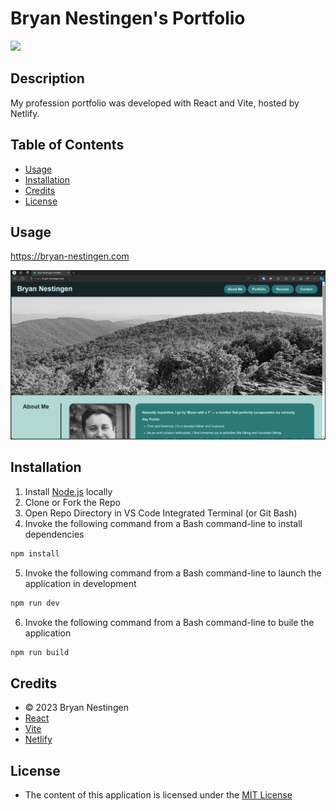 # Bryan Nestingen's Portfolio


[![](https://img.shields.io/badge/License-MIT_License-blue)](https://choosealicense.com/licenses/mit/)

## Description

My profession portfolio was developed with React and Vite, hosted by Netlify.

## Table of Contents
- [Usage](#usage)
- [Installation](#installation)
- [Credits](#credits)
- [License](#license)

## Usage

https://bryan-nestingen.com

[![Bryan Nestingen's Portfolio web application with the Blue Ridge Mountains as a background image.](/src/assets/images/portfolio-deployed-site-example.png)](https://bryan-nestingen.com)

## Installation 

1. Install [Node.js](https://nodejs.org/) locally
2. Clone or Fork the Repo
3. Open Repo Directory in VS Code Integrated Terminal (or Git Bash)
4. Invoke the following command from a Bash command-line to install dependencies
```bash
npm install
```
5. Invoke the following command from a Bash command-line to launch the application in development
```bash
npm run dev
```
6. Invoke the following command from a Bash command-line to buile the application
```bash
npm run build
```


## Credits
- © 2023 Bryan Nestingen
- [React](https://react.dev/)
- [Vite](https://vitejs.dev/)
- [Netlify](https://www.netlify.com/)


## License

- The content of this application is licensed under the [MIT License](https://choosealicense.com/licenses/mit/)




